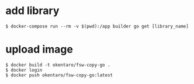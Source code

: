 # add library
```shell script
$ docker-compose run --rm -v $(pwd):/app builder go get [library_name]
```

# upload image
```shell script
$ docker build -t okentaro/fsw-copy-go .
$ docker login 
$ docker push okentaro/fsw-copy-go:latest
```
